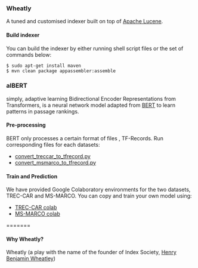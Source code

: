 ### Wheatly

A tuned and customised indexer built on top of [Apache Lucene](https://en.wikipedia.org/wiki/Apache_Lucene).

#### Build indexer
You can build the indexer by either running shell script files or the set of commands below:
```
$ sudo apt-get install maven
$ mvn clean package appassembler:assemble
```

### alBERT
simply, adaptive learning Bidirectional Encoder Representations from Transformers, is a neural network model adapted from [BERT](https://arxiv.org/pdf/1810.04805.pdf) to learn patterns in passage rankings. 

#### Pre-processing
BERT only processes a certain format of files , TF-Records. Run corresponding files for each datasets:
* [convert_treccar_to_tfrecord.py](https://gitlab.cs.unh.edu/cs953-2019/cs953-team2/blob/master/wheatly/src/main/python/com/shayanamani/albert/convert_treccar_to_tfrecord.py)
* [convert_msmarco_to_tfrecord.py](https://gitlab.cs.unh.edu/cs953-2019/cs953-team2/blob/master/wheatly/src/main/python/com/shayanamani/albert/convert_msmarco_to_tfrecord.py)

#### Train and Prediction
We have provided Google Colaboratory environments for the two datasets, TREC-CAR and MS-MARCO. You can copy and train your own model using:
* [TREC-CAR colab](https://colab.research.google.com/drive/1qP9zvbxRns5f1AHwc6MlP5sTW5_txQ5c)
* [MS-MARCO colab](https://colab.research.google.com/drive/1AB8icm1halIkxRayhFBTsQu8V1U_302_)

=======
####  Why Wheatly?
Wheatly (a play with the name of the founder of Index Society, [Henry Benjamin Wheatley](https://www.indexers.org.uk/about-us/awards/wheatley-medal/)) 